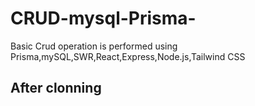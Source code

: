 # CRUD-mysql-Prisma-
Basic Crud operation is performed using Prisma,mySQL,SWR,React,Express,Node.js,Tailwind CSS
## After clonning
